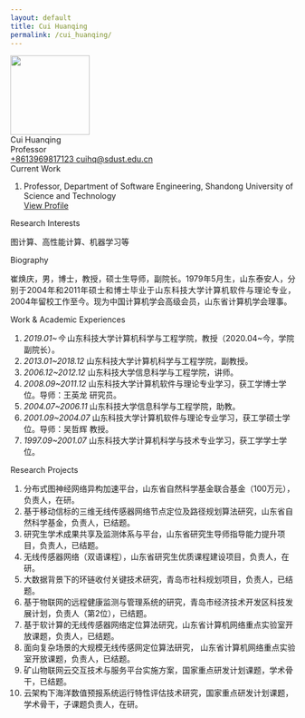 ```yaml
---
layout: default
title: Cui Huanqing
permalink: /cui_huanqing/
---
```

<div class="container mt-3">
<div class="text-center">
  <img
    class="rounded-circle border shadow"
    height="140px"
    width="140px"
    src="{{ '/assets/imgs/cui_huanqing.jpg' | relative_url }}"
  />
  <div class="fs-4 fw-light">Cui Huanqing</div>
  <div class="fs-5 fw-light text-secondary">Professor</div>
  <div class="btn-group mt-2 gap-3">
    <a href="tel:+8613969817123" class="text-decoration-none">
      <i class="bi bi-telephone-fill"></i> +8613969817123
    </a>
    <a href="mailto:cuihq@sdust.edu.cn" class="text-decoration-none">
      <i class="bi bi-envelope-at-fill"></i> cuihq@sdust.edu.cn
    </a>
  </div>
</div>

<div class="fs-4 fw-semibold border-bottom mt-3">
  <i class="bi bi-building-check"></i>
  Current Work
</div>
<ol class="list-group-numbered mt-3">
  <li class="list-group-item">
    Professor, Department of Software Engineering, Shandong University
    of Science and Technology
    <br>
    <a href="https://cise.sdust.edu.cn/home/Page/teacher_detail/catId/31/id/155.html" class="text-decoration-none" target="blank">
      <i class="bi bi-eye"></i> View Profile
    </a>
  </li>
</ol>

<div class="fs-4 fw-semibold border-bottom">
  <i class="bi bi-lightbulb"></i>
  Research Interests
</div>
<p class="mt-3" style="text-align: justify">
  图计算、高性能计算、机器学习等
</p>

<div class="fs-4 fw-semibold border-bottom">
  <i class="bi bi-info-circle"></i>
  Biography
</div>
<p class="mt-3" style="text-align: justify">
  崔焕庆，男，博士，教授，硕士生导师，副院长。1979年5月生，山东泰安人，分别于2004年和2011年硕士和博士毕业于山东科技大学计算机软件与理论专业，2004年留校工作至今。现为中国计算机学会高级会员，山东省计算机学会理事。
</p>


<div class="fs-4 fw-semibold border-bottom">
  <i class="bi bi-briefcase"></i>
  Work & Academic Experiences
</div>
<p class="mt-3" style="text-align: justify">
  <ol class="list-group-numbered">
    <li class="list-group-item mb-1">
        <i>2019.01~今</i> 山东科技大学计算机科学与工程学院，教授（2020.04~今，学院副院长）。
    </li>
    <li class="list-group-item mb-1">
        <i>2013.01~2018.12</i> 山东科技大学计算机科学与工程学院，副教授。
    </li>
    <li class="list-group-item mb-1">
        <i>2006.12~2012.12</i> 山东科技大学信息科学与工程学院，讲师。
    </li>
    <li class="list-group-item mb-1">
        <i>2008.09~2011.12</i> 山东科技大学计算机软件与理论专业学习，获工学博士学位。导师：王英龙 研究员。
    </li>
    <li class="list-group-item mb-1">
        <i>2004.07~2006.11</i> 山东科技大学信息科学与工程学院，助教。
    </li>
    <li class="list-group-item mb-1">
        <i>2001.09~2004.07</i> 山东科技大学计算机软件与理论专业学习，获工学硕士学位。导师：吴哲辉 教授。
    </li>
    <li class="list-group-item mb-1">
        <i>1997.09~2001.07</i> 山东科技大学计算机科学与技术专业学习，获工学学士学位。
    </li>
  </ol>
</p>

<div class="fs-4 fw-semibold border-bottom">
  <i class="bi bi-easel"></i>
  Research Projects
</div>
<p class="mt-3" style="text-align: justify">
  <ol class="list-group-numbered">
    <li class="list-group-item mb-1">
        分布式图神经网络异构加速平台，山东省自然科学基金联合基金（100万元），负责人，在研。
    </li>
    <li class="list-group-item mb-1">
        基于移动信标的三维无线传感器网络节点定位及路径规划算法研究，山东省自然科学基金，负责人，已结题。
    </li>
    <li class="list-group-item mb-1">
        研究生学术成果共享及监测体系与平台，山东省研究生导师指导能力提升项目，负责人，已结题。
    </li>
    <li class="list-group-item mb-1">
        无线传感器网络（双语课程），山东省研究生优质课程建设项目，负责人，在研。
    </li>
    <li class="list-group-item mb-1">
        大数据背景下的环链收付关键技术研究，青岛市社科规划项目，负责人，已结题。
    </li>
    <li class="list-group-item mb-1">
        基于物联网的远程健康监测与管理系统的研究，青岛市经济技术开发区科技发展计划，负责人（第2位），已结题。
    </li>
    <li class="list-group-item mb-1">
        基于软计算的无线传感器网络定位算法研究，山东省计算机网络重点实验室开放课题，负责人，已结题。
    </li>
    <li class="list-group-item mb-1">
        面向复杂场景的大规模无线传感网定位算法研究， 山东省计算机网络重点实验室开放课题，负责人，已结题。
    </li>
    <li class="list-group-item mb-1">
        矿山物联网云交互技术与服务平台实施方案，国家重点研发计划课题，学术骨干，已结题。
    </li>
    <li class="list-group-item mb-1">
        云架构下海洋数值预报系统运行特性评估技术研究，国家重点研发计划课题，学术骨干，子课题负责人，在研。
    </li>
  </ol>
</p>
</div>